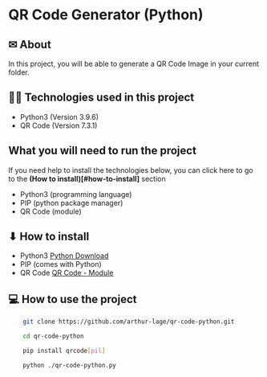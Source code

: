 # QR Code Generator (Python)

## ✉ About 

In this project, you will be able to generate a QR Code Image in your current folder.

## 👨‍💻 Technologies used in this project

- Python3 (Version 3.9.6)
- QR Code (Version 7.3.1)

## What you will need to run the project

If you need help to install the technologies below, you can click here to go to the 
**(How to install)[#how-to-install]** section

- Python3 (programming language)
- PIP (python package manager)
- QR Code (module)

## ⬇ How to install

- Python3 [Python Download](https://www.python.org/downloads/)
- PIP (comes with Python)
- QR Code [QR Code - Module](https://pypi.org/project/qrcode/)

## 💻 How to use the project

```bash
    git clone https://github.com/arthur-lage/qr-code-python.git

    cd qr-code-python

    pip install qrcode[pil]

    python ./qr-code-python.py
```